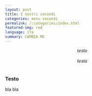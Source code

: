 ```yaml
---
layout: post
title: I nostri secondi
categories: menu secondi
permalink: /:categories/index.html
featured-img: red
language: ita
summary: CAMBIA ME
---
```


<html>
<body>
<center><i>testo</i></center>
<br> 
<center><i>testo</i></center>
<br> 



### Testo
bla bla
<br> 
<br> 














